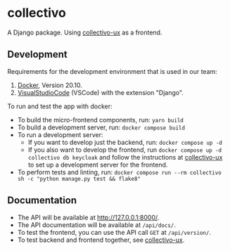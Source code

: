 # collectivo

A Django package. Using [collectivo-ux](https://github.com/MILA-Wien/collectivo-ux/) as a frontend.

## Development

Requirements for the development environment that is used in our team:

1. [Docker](https://www.docker.com/), Version 20.10.
2. [VisualStudioCode](https://code.visualstudio.com/) (VSCode) with the extension "Django".

To run and test the app with docker:

- To build the micro-frontend components, run: `yarn build`
- To build a development server, run: `docker compose build`
- To run a development server:
    - If you want to develop just the backend, run: `docker compose up -d`
    - If you also want to develop the frontend, run `docker compose up -d collectivo db keycloak` and follow the instructions at [collectivo-ux](https://github.com/MILA-Wien/collectivo-ux/) to set up a development server for the frontend.
- To perform tests and linting, run: `docker compose run --rm collectivo sh -c "python manage.py test && flake8"`

## Documentation

- The API will be available at http://127.0.0.1:8000/.
- The API documentation will be available at `/api/docs/`.
- To test the frontend, you can use the API call `GET` at `/api/version/`.
- To test backend and frontend together, see [collectivo-ux](https://github.com/MILA-Wien/collectivo-ux).
